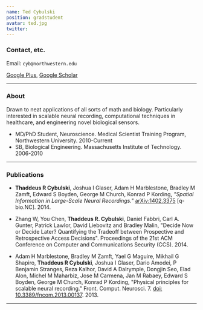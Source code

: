 ```yaml
---
name: Ted Cybulski
position: gradstudent
avatar: ted.jpg
twitter:
---
```



### Contact, etc.

Email: `cyb@northwestern.edu`

[<i class="fa fa-google-plus"></i> Google Plus](https://plus.google.com/+TedCybulski/posts), [Google Scholar](https://scholar.google.com/citations?user=T8W-5LsAAAAJ&hl=en)

<hr>

### About

Drawn to neat applications of all sorts of math and biology. Particularly interested in scalable neural recording, computational techniques in healthcare, and engineering novel biological sensors.

- MD/PhD Student, Neuroscience. Medical Scientist Training Program, Northwestern University. 2010-Current
- SB, Biological Engineering. Massachusetts Institute of Technology. 2006-2010

<hr>

### Publications

- **Thaddeus R Cybulski**, Joshua I Glaser, Adam H Marblestone, Bradley M Zamft, Edward S Boyden, George M Church, Konrad P Kording, _"Spatial Information in Large-Scale Neural Recordings."_ [arXiv:1402.3375](http://arxiv.org/abs/1402.3375) [q-bio.NC]. 2014.

- Zhang W, You Chen, **Thaddeus R. Cybulski**, Daniel Fabbri, Carl A. Gunter, Patrick Lawlor, David Liebovitz and Bradley Malin, "Decide Now or Decide Later? Quantifying the Tradeoff between Prospective and Retrospective Access Decisions". Proceedings of the 21st ACM Conference on Computer and Communications Security (CCS). 2014.

- Adam H Marblestone, Bradley M Zamft, Yael G Maguire, Mikhail G Shapiro, **Thaddeus R Cybulski**, Joshua I Glaser, Dario Amodei, P Benjamin Stranges, Reza Kalhor, David A Dalrymple, Dongjin Seo, Elad Alon, Michel M Maharbiz, Jose M Carmena, Jan M Rabaey, Edward S Boyden, George M Church, Konrad P Kording, "Physical principles for scalable neural recording." Front. Comput. Neurosci. 7. [doi: 10.3389/fncom.2013.00137](http://journal.frontiersin.org/article/10.3389/fncom.2013.00137/abstract). 2013.

<hr>
